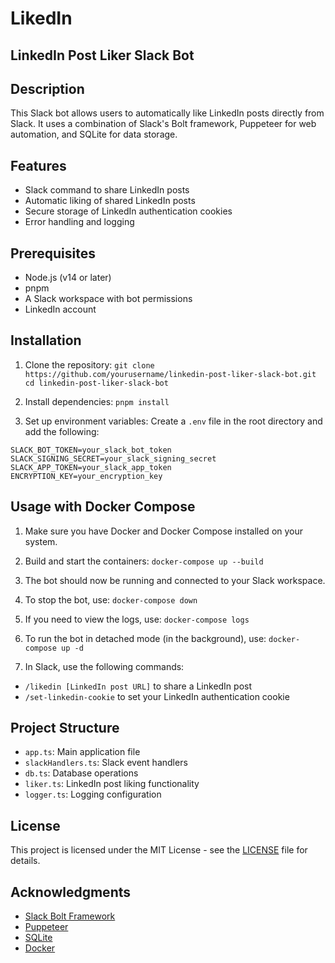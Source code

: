 # LikedIn

## LinkedIn Post Liker Slack Bot

## Description

This Slack bot allows users to automatically like LinkedIn posts directly from Slack. It uses a combination of Slack's
Bolt framework, Puppeteer for web automation, and SQLite for data storage.

## Features

- Slack command to share LinkedIn posts
- Automatic liking of shared LinkedIn posts
- Secure storage of LinkedIn authentication cookies
- Error handling and logging

## Prerequisites

- Node.js (v14 or later)
- pnpm
- A Slack workspace with bot permissions
- LinkedIn account

## Installation

1. Clone the repository:
   `git clone https://github.com/yourusername/linkedin-post-liker-slack-bot.git cd linkedin-post-liker-slack-bot`

2. Install dependencies:
   `pnpm install`

3. Set up environment variables:
   Create a `.env` file in the root directory and add the following:

```
SLACK_BOT_TOKEN=your_slack_bot_token 
SLACK_SIGNING_SECRET=your_slack_signing_secret 
SLACK_APP_TOKEN=your_slack_app_token 
ENCRYPTION_KEY=your_encryption_key
```

## Usage with Docker Compose

1. Make sure you have Docker and Docker Compose installed on your system.

2. Build and start the containers:
   `docker-compose up --build`

3. The bot should now be running and connected to your Slack workspace.

4. To stop the bot, use:
   `docker-compose down`

5. If you need to view the logs, use:
   `docker-compose logs`

6. To run the bot in detached mode (in the background), use:
   `docker-compose up -d`

7. In Slack, use the following commands:

- `/likedin [LinkedIn post URL]` to share a LinkedIn post
- `/set-linkedin-cookie` to set your LinkedIn authentication cookie

## Project Structure

- `app.ts`: Main application file
- `slackHandlers.ts`: Slack event handlers
- `db.ts`: Database operations
- `liker.ts`: LinkedIn post liking functionality
- `logger.ts`: Logging configuration

## License

This project is licensed under the MIT License - see the [LICENSE](LICENSE) file for details.

## Acknowledgments

- [Slack Bolt Framework](https://slack.dev/bolt-js/concepts)
- [Puppeteer](https://pptr.dev/)
- [SQLite](https://www.sqlite.org/index.html)
- [Docker](https://www.docker.com/)